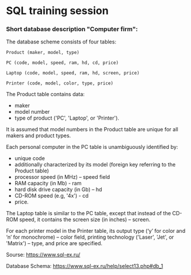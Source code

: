# SQL training session

### Short database description "Computer firm":

The database scheme consists of four tables:

`Product (maker, model, type)`

`PC (code, model, speed, ram, hd, cd, price)`

`Laptop (code, model, speed, ram, hd, screen, price)`

`Printer (code, model, color, type, price)`

The Product table contains data:
- maker
- model number
- type of product ('PC', 'Laptop', or 'Printer').

It is assumed that model numbers in the Product table are unique for all makers and product types.

Each personal computer in the PC table is unambiguously identified by:
- unique code
- additionally characterized by its model (foreign key referring to the Product table)
- processor speed (in MHz) – speed field
- RAM capacity (in Mb) - ram
- hard disk drive capacity (in Gb) – hd
- CD-ROM speed (e.g, '4x') - cd
- price.

The Laptop table is similar to the PC table, except that instead of the CD-ROM speed, it contains the screen size (in inches) – screen.

For each printer model in the Printer table, its output type (‘y’ for color and ‘n’ for monochrome) – color field, printing technology ('Laser', 'Jet', or 'Matrix') – type, and price are specified.

Sourse: https://www.sql-ex.ru/

Database Schema: https://www.sql-ex.ru/help/select13.php#db_1
